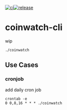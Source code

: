 [![ci](https://github.com/icydigital/coinwatch-cli/workflows/ci/badge.svg)](https://github.com/icydigital/coinwatch-cli/actions)[![release](https://github.com/icydigital/coinwatch-cli/workflows/release/badge.svg)](https://github.com/icydigital/coinwatch-cli/actions)

# coinwatch-cli

wip

```
./coinwatch
```

## Use Cases

### cronjob

add daily cron job

```
crontab -e
0 0,8,16 * * * ./coinwatch
```

<!--
APIs:
- Coinapi test_get_exchanges_coinapi_200
- Nomics test_get_exchanges_nomics_200
- Messari test_get_exchanges_messari_200
 -->

